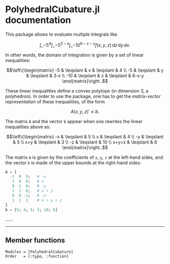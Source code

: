 # PolyhedralCubature.jl documentation

This package allows to evaluate multiple integrals like

```math
\int\_{-5}^4\int\_{-5}^{3-x}\int\_{-10}^{6-x-y} f(x, y, z)\,\text{d}z\,\text{d}y\,\text{d}x.
```

In other words, the domain of integration is given by a set of linear 
inequalities:

```math
\left\{\begin{matrix} -5  & \leqslant & x & \leqslant & 4 \\ -5  & \leqslant & y & \leqslant & 3-x \\ -10 & \leqslant & z & \leqslant & 6-x-y \end{matrix}\right..
```

These linear inequalities define a convex polytope (in dimension 3, a 
polyhedron). 
In order to use the package, one has to get the *matrix-vector representation* 
of these inequalities, of the form

```math
A {(x,y,z)}' \leqslant b.
```

The matrix ``A`` and the vector ``b`` appear when one rewrites the linear 
inequalities above as:

```math
\left\{\begin{matrix} -x & \leqslant & 5 \\ x & \leqslant & 4 \\ -y & \leqslant & 5 \\ x+y & \leqslant & 3 \\ -z & \leqslant & 10 \\ x+y+z & \leqslant & 6 \end{matrix}\right..
```

The matrix ``A`` is given by the coefficients of ``x``, ``y``, ``z`` at the 
left-hand sides, and the vector ``b`` is made of the upper bounds at the 
right-hand sides:

```julia
A = [
  -1  0  0;   # -x
   1  0  0;   # x
   0 -1  0;   # -y
   1  1  0;   # x + y
   0  0 -1;   # -z
   1  1  1    # x + y + z
]
b = [5; 4; 5; 3; 10; 6]
```

......

___

## Member functions

```@autodocs
Modules = [PolyhedralCubature]
Order   = [:type, :function]
```
